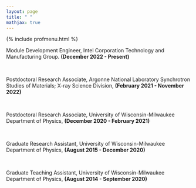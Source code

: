 ```yaml
---
layout: page
title: " "
mathjax: true
---
```

{% include profmenu.html %}

Module Development Engineer, Intel Corporation 
  Technology and Manufacturing Group. **(December 2022 - Present)**

<br>

Postdoctoral Research Associate, Argonne National Laboratory
  Synchrotron Studies of Materials; X-ray Science Division, **(February 2021 - November 2022)**

<br>

Postdoctoral Research Associate, University of Wisconsin-Milwaukee
  Department of Physics, **(December 2020 - February 2021)**

<br>

Graduate Research Assistant, University of Wisconsin-Milwaukee
  Department of Physics,  **(August 2015 - December 2020)**

<br>

Graduate Teaching Assistant, University of Wisconsin-Milwaukee
  Department of Physics, **(August 2014 - September 2020)**

  
